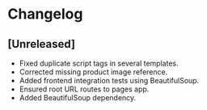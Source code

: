 # Changelog

## [Unreleased]
- Fixed duplicate script tags in several templates.
- Corrected missing product image reference.
- Added frontend integration tests using BeautifulSoup.
- Ensured root URL routes to pages app.
- Added BeautifulSoup dependency.
